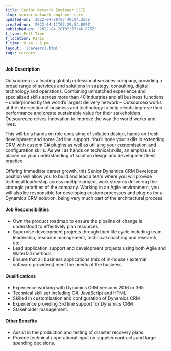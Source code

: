 ```yaml
---
title: Senior Network Engineer CCIE
slug: senior-network-engineer-ccie
updated-on: '2022-04-20T07:49:04.257Z'
created-on: '2022-04-11T07:29:54.899Z'
published-on: '2022-04-20T07:57:46.075Z'
f_type: Full Time
f_location: Paris
f_time: 9 am - 5 pm
layout: '[careers].html'
tags: careers
---
```


#### Job Description

Outsourceo is a leading global professional services company, providing a broad range of services and solutions in strategy, consulting, digital, technology and operations. Combining unmatched experience and specialized skills across more than 40 industries and all business functions – underpinned by the world’s largest delivery network – Outsourceo works at the intersection of business and technology to help clients improve their performance and create sustainable value for their stakeholders. Outsoureceo drives innovation to improve the way the world works and lives.

This will be a hands on role consisting of solution design, hands on fresh development and some 3rd line support. You’ll hone your skills in extending CRM with custom C# plugins as well as utilising your customisation and configuration skills. As well as hands on technical skills, an emphasis is placed on your understanding of solution design and development best practice.

Offering immediate career growth, this Senior Dynamics CRM Developer position will allow you to build and lead a team where you will provide technical leadership across multiple project work streams delivering the strategic priorities of the company. Working in an Agile environment, you will also be responsible for developing custom processes and plugins for a Dynamics CRM solution, being very much part of the architectural process.

#### Job Responsibilities

*   Own the product roadmap to ensure the pipeline of change is understood to effectively plan resources.
*   Supervise development projects through their life cycle including team leadership, resource management, technical coaching and research, etc.
*   Lead application support and development projects using both Agile and Waterfall methods.
*   Ensure that all business applications (mix of in-house / external software providers) meet the needs of the business.

#### Qualifications

*   Experience working with Dynamics CRM versions 2016 or 365
*   Technical skill set including C#. JavaScript and HTML
*   Skilled in customisation and configuration of Dynamics CRM
*   Experience providing 3rd line support for Dynamics CRM
*   Stakeholder management.

#### Other Benefits

*   Assist in the production and testing of disaster recovery plans.
*   Provide technical / operational input on supplier contracts and large spending decisions.

‍
